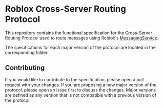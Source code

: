 # Roblox Cross-Server Routing Protocol

This repository contains the functional specification for the Cross-Server Routing Protocol used to route messages using Roblox's [MessagingService](https://create.roblox.com/docs/reference/engine/classes/MessagingService).

The specifications for each major version of the protocol are located in the corresponding folder.

## Contributing

If you would like to contribute to the specification, please open a pull request with your changes. If you are proposing a new major version of the protocol, please open an issue first to discuss the changes. Major versions are defined as any version that is not compatible with a previous version of the protocol.

